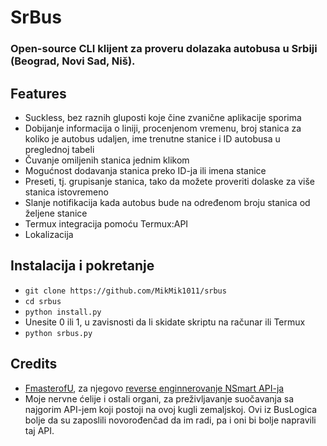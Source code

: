 # SrBus

### Open-source CLI klijent za proveru dolazaka autobusa u Srbiji (Beograd, Novi Sad, Niš).

## Features

- Suckless, bez raznih gluposti koje čine zvanične aplikacije sporima
- Dobijanje informacija o liniji, procenjenom vremenu, broj stanica za koliko je autobus udaljen, ime trenutne stanice i ID autobusa u preglednoj tabeli
- Čuvanje omiljenih stanica jednim klikom
- Mogućnost dodavanja stanica preko ID-ja ili imena stanice
- Preseti, tj. grupisanje stanica, tako da možete proveriti dolaske za više stanica istovremeno
- Slanje notifikacija kada autobus bude na određenom broju stanica od željene stanice
- Termux integracija pomoću Termux:API
- Lokalizacija


## Instalacija i pokretanje

- `git clone https://github.com/MikMik1011/srbus`
- `cd srbus`
- `python install.py`
- Unesite 0 ili 1, u zavisnosti da li skidate skriptu na računar ili Termux
- `python srbus.py`

## Credits
- <a href="https://github.com/FmasterofU">FmasterofU</a>, za njegovo <a href="https://github.com/FmasterofU/NSmart-RE"> reverse enginnerovanje NSmart API-ja </a> 
- Moje nervne ćelije i ostali organi, za preživljavanje suočavanja sa najgorim API-jem koji postoji na ovoj kugli zemaljskoj. Ovi iz BusLogica bolje da su zaposlili novorođenčad da im radi, pa i oni bi bolje napravili taj API.